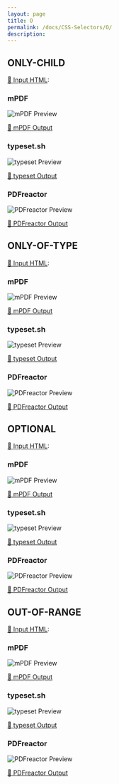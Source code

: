 ```yaml
---
layout: page
title: O
permalink: /docs/CSS-Selectors/O/
description: 
---
```




## ONLY-CHILD

[📄 Input HTML](/html/CSS%20Selectors/O/only-child.html):

### mPDF
![mPDF Preview](mpdf__html_CSS_Selectors_O_only-child.html.png) 

[📕 mPDF Output](mpdf__html_CSS_Selectors_O_only-child.html.pdf)

### typeset.sh
![typeset Preview](typeset__html_CSS_Selectors_O_only-child.html.png) 

[📕 typeset Output](typeset__html_CSS_Selectors_O_only-child.html.pdf)

### PDFreactor
![PDFreactor Preview](pdfreactor__html_CSS_Selectors_O_only-child.html.png) 

[📕 PDFreactor Output](pdfreactor__html_CSS_Selectors_O_only-child.html.pdf)

## ONLY-OF-TYPE

[📄 Input HTML](/html/CSS%20Selectors/O/only-of-type.html):

### mPDF
![mPDF Preview](mpdf__html_CSS_Selectors_O_only-of-type.html.png) 

[📕 mPDF Output](mpdf__html_CSS_Selectors_O_only-of-type.html.pdf)

### typeset.sh
![typeset Preview](typeset__html_CSS_Selectors_O_only-of-type.html.png) 

[📕 typeset Output](typeset__html_CSS_Selectors_O_only-of-type.html.pdf)

### PDFreactor
![PDFreactor Preview](pdfreactor__html_CSS_Selectors_O_only-of-type.html.png) 

[📕 PDFreactor Output](pdfreactor__html_CSS_Selectors_O_only-of-type.html.pdf)

## OPTIONAL

[📄 Input HTML](/html/CSS%20Selectors/O/optional.html):

### mPDF
![mPDF Preview](mpdf__html_CSS_Selectors_O_optional.html.png) 

[📕 mPDF Output](mpdf__html_CSS_Selectors_O_optional.html.pdf)

### typeset.sh
![typeset Preview](typeset__html_CSS_Selectors_O_optional.html.png) 

[📕 typeset Output](typeset__html_CSS_Selectors_O_optional.html.pdf)

### PDFreactor
![PDFreactor Preview](pdfreactor__html_CSS_Selectors_O_optional.html.png) 

[📕 PDFreactor Output](pdfreactor__html_CSS_Selectors_O_optional.html.pdf)

## OUT-OF-RANGE

[📄 Input HTML](/html/CSS%20Selectors/O/out-of-range.html):

### mPDF
![mPDF Preview](mpdf__html_CSS_Selectors_O_out-of-range.html.png) 

[📕 mPDF Output](mpdf__html_CSS_Selectors_O_out-of-range.html.pdf)

### typeset.sh
![typeset Preview](typeset__html_CSS_Selectors_O_out-of-range.html.png) 

[📕 typeset Output](typeset__html_CSS_Selectors_O_out-of-range.html.pdf)

### PDFreactor
![PDFreactor Preview](pdfreactor__html_CSS_Selectors_O_out-of-range.html.png) 

[📕 PDFreactor Output](pdfreactor__html_CSS_Selectors_O_out-of-range.html.pdf)


